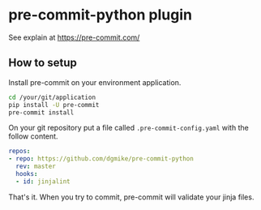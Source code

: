 # pre-commit-python plugin

See explain at https://pre-commit.com/

## How to setup

Install pre-commit on your environment application.

```bash
cd /your/git/application
pip install -U pre-commit
pre-commit install
```

On your git repository put a file called `.pre-commit-config.yaml` with the follow content.

```yaml
repos:
- repo: https://github.com/dgmike/pre-commit-python
  rev: master
  hooks:
  - id: jinjalint
```

That's it. When you try to commit, pre-commit will validate your jinja files.
